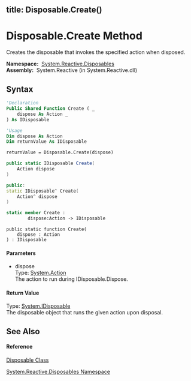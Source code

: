 title: Disposable.Create()
---
# Disposable.Create Method

Creates the disposable that invokes the specified action when disposed.

**Namespace:**  [System.Reactive.Disposables](System.Reactive.Disposables/System.Reactive.Disposables)  
**Assembly:**  System.Reactive (in System.Reactive.dll)

## Syntax

```vb
'Declaration
Public Shared Function Create ( _
    dispose As Action _
) As IDisposable
```

```vb
'Usage
Dim dispose As Action
Dim returnValue As IDisposable

returnValue = Disposable.Create(dispose)
```

```csharp
public static IDisposable Create(
    Action dispose
)
```

```c++
public:
static IDisposable^ Create(
    Action^ dispose
)
```

```fsharp
static member Create : 
        dispose:Action -> IDisposable 
```

```jscript
public static function Create(
    dispose : Action
) : IDisposable
```

#### Parameters

- dispose  
  Type: [System.Action](https://msdn.microsoft.com/en-us/library/Bb534741)  
  The action to run during IDisposable.Dispose.

#### Return Value

Type: [System.IDisposable](https://msdn.microsoft.com/en-us/library/aax125c9)  
The disposable object that runs the given action upon disposal.

## See Also

#### Reference

[Disposable Class](Disposable/Disposable)

[System.Reactive.Disposables Namespace](System.Reactive.Disposables/System.Reactive.Disposables)






